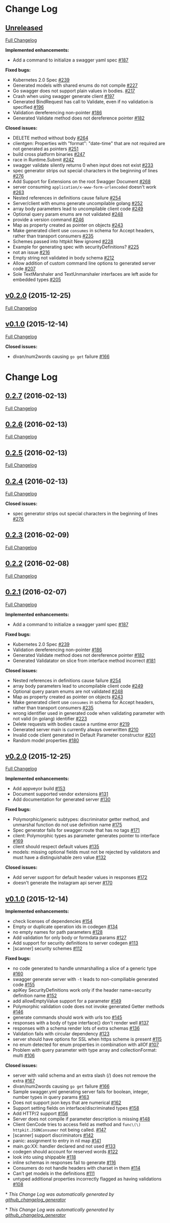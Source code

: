 # Change Log

## [Unreleased](https://github.com/go-swagger/go-swagger/tree/HEAD)

[Full Changelog](https://github.com/go-swagger/go-swagger/compare/0.2.17...HEAD)

**Implemented enhancements:**

- Add a command to initialize a swagger yaml spec [\#187](https://github.com/go-swagger/go-swagger/issues/187)

**Fixed bugs:**

- Kubernetes 2.0 Spec [\#239](https://github.com/go-swagger/go-swagger/issues/239)
- Generated models with shared enums do not compile [\#227](https://github.com/go-swagger/go-swagger/issues/227)
- Go swagger does not support plain values in bodies. [\#217](https://github.com/go-swagger/go-swagger/issues/217)
- Crash when using swagger generate client [\#197](https://github.com/go-swagger/go-swagger/issues/197)
- Generated BindRequest has call to Validate, even if no validation is specified [\#196](https://github.com/go-swagger/go-swagger/issues/196)
- Validation dereferencing non-pointer [\#186](https://github.com/go-swagger/go-swagger/issues/186)
- Generated Validate method does not dereference pointer [\#182](https://github.com/go-swagger/go-swagger/issues/182)

**Closed issues:**

- DELETE method without body [\#264](https://github.com/go-swagger/go-swagger/issues/264)
- clientgen: Properties with "format": "date-time" that are not required are not generated as pointers [\#251](https://github.com/go-swagger/go-swagger/issues/251)
- build cross platform binaries [\#247](https://github.com/go-swagger/go-swagger/issues/247)
- race in Runtime.Submit [\#242](https://github.com/go-swagger/go-swagger/issues/242)
- swagger validate silently returns 0 when input does not exist [\#233](https://github.com/go-swagger/go-swagger/issues/233)
- spec generator strips out special characters in the beginning of lines [\#276](https://github.com/go-swagger/go-swagger/issues/276)
- Add Support for Extensions on the root Swagger Document [\#268](https://github.com/go-swagger/go-swagger/issues/268)
- server consuming `application/x-www-form-urlencoded` doesn't work [\#263](https://github.com/go-swagger/go-swagger/issues/263)
- Nested references in definitions cause failure [\#254](https://github.com/go-swagger/go-swagger/issues/254)
- Server/client with enums generate uncompilable golang [\#252](https://github.com/go-swagger/go-swagger/issues/252)
- array body parameters lead to uncompilable client code [\#249](https://github.com/go-swagger/go-swagger/issues/249)
- Optional query param enums are not validated [\#248](https://github.com/go-swagger/go-swagger/issues/248)
- provide a version command [\#246](https://github.com/go-swagger/go-swagger/issues/246)
- Map as property created as pointer on objects [\#243](https://github.com/go-swagger/go-swagger/issues/243)
- Make generated client use `consumes` in schema for Accept headers, rather than transport consumers [\#235](https://github.com/go-swagger/go-swagger/issues/235)
- Schemes passed into httpkit New ignored [\#228](https://github.com/go-swagger/go-swagger/issues/228)
- Example for generating spec with securityDefinitions? [\#225](https://github.com/go-swagger/go-swagger/issues/225)
- not an issue [\#216](https://github.com/go-swagger/go-swagger/issues/216)
- Empty string not validated in body schema [\#212](https://github.com/go-swagger/go-swagger/issues/212)
- Allow addition of custom command line options to generated server code [\#207](https://github.com/go-swagger/go-swagger/issues/207)
- Sole TextMarshaler and TextUnmarshaler interfaces are left aside for embedded types [\#205](https://github.com/go-swagger/go-swagger/issues/205)

## [v0.2.0](https://github.com/go-swagger/go-swagger/tree/v0.2.0) (2015-12-25)
[Full Changelog](https://github.com/go-swagger/go-swagger/compare/v0.1.0...v0.2.0)

## [v0.1.0](https://github.com/go-swagger/go-swagger/tree/v0.1.0) (2015-12-14)
[Full Changelog](https://github.com/go-swagger/go-swagger/compare/0.2.0...v0.1.0)

**Closed issues:**

- divan/num2words causing `go get` failure [\#166](https://github.com/go-swagger/go-swagger/issues/166)

# Change Log

## [0.2.7](https://github.com/go-swagger/go-swagger/tree/0.2.7) (2016-02-13)
[Full Changelog](https://github.com/go-swagger/go-swagger/compare/0.2.6...0.2.7)

## [0.2.6](https://github.com/go-swagger/go-swagger/tree/0.2.6) (2016-02-13)
[Full Changelog](https://github.com/go-swagger/go-swagger/compare/0.2.5...0.2.6)

## [0.2.5](https://github.com/go-swagger/go-swagger/tree/0.2.5) (2016-02-13)
[Full Changelog](https://github.com/go-swagger/go-swagger/compare/0.2.4...0.2.5)

## [0.2.4](https://github.com/go-swagger/go-swagger/tree/0.2.4) (2016-02-13)
[Full Changelog](https://github.com/go-swagger/go-swagger/compare/0.2.3...0.2.4)

**Closed issues:**

- spec generator strips out special characters in the beginning of lines [\#276](https://github.com/go-swagger/go-swagger/issues/276)

## [0.2.3](https://github.com/go-swagger/go-swagger/tree/0.2.3) (2016-02-09)
[Full Changelog](https://github.com/go-swagger/go-swagger/compare/0.2.2...0.2.3)

## [0.2.2](https://github.com/go-swagger/go-swagger/tree/0.2.2) (2016-02-08)
[Full Changelog](https://github.com/go-swagger/go-swagger/compare/0.2.1...0.2.2)

## [0.2.1](https://github.com/go-swagger/go-swagger/tree/0.2.1) (2016-02-07)
[Full Changelog](https://github.com/go-swagger/go-swagger/compare/v0.2.0...0.2.1)

**Implemented enhancements:**

- Add a command to initialize a swagger yaml spec [\#187](https://github.com/go-swagger/go-swagger/issues/187)

**Fixed bugs:**

- Kubernetes 2.0 Spec [\#239](https://github.com/go-swagger/go-swagger/issues/239)
- Validation dereferencing non-pointer [\#186](https://github.com/go-swagger/go-swagger/issues/186)
- Generated Validate method does not dereference pointer [\#182](https://github.com/go-swagger/go-swagger/issues/182)
- Generated Validatator on slice from interface method incorrect [\#181](https://github.com/go-swagger/go-swagger/issues/181)

**Closed issues:**

- Nested references in definitions cause failure [\#254](https://github.com/go-swagger/go-swagger/issues/254)
- array body parameters lead to uncompilable client code [\#249](https://github.com/go-swagger/go-swagger/issues/249)
- Optional query param enums are not validated [\#248](https://github.com/go-swagger/go-swagger/issues/248)
- Map as property created as pointer on objects [\#243](https://github.com/go-swagger/go-swagger/issues/243)
- Make generated client use `consumes` in schema for Accept headers, rather than transport consumers [\#235](https://github.com/go-swagger/go-swagger/issues/235)
- wrong identifier used  in generated code when validating parameter with not valid \(in golang\) identifier [\#223](https://github.com/go-swagger/go-swagger/issues/223)
- Delete requests with bodies cause a runtime error [\#219](https://github.com/go-swagger/go-swagger/issues/219)
- Generated server main is currently always overwritten [\#210](https://github.com/go-swagger/go-swagger/issues/210)
- Invalid code client generated in Default Parameter constructor [\#201](https://github.com/go-swagger/go-swagger/issues/201)
- Random model properties [\#180](https://github.com/go-swagger/go-swagger/issues/180)

## [v0.2.0](https://github.com/go-swagger/go-swagger/tree/v0.2.0) (2015-12-25)
[Full Changelog](https://github.com/go-swagger/go-swagger/compare/v0.1.0...v0.2.0)

**Implemented enhancements:**

- Add appveyor build [\#153](https://github.com/go-swagger/go-swagger/issues/153)
- Document supported vendor extensions [\#131](https://github.com/go-swagger/go-swagger/issues/131)
- Add documentation for generated server [\#130](https://github.com/go-swagger/go-swagger/issues/130)

**Fixed bugs:**

- Polymorphic/generic subtypes: discriminator getter method, and unmarshal function do not use definition name [\#175](https://github.com/go-swagger/go-swagger/issues/175)
- Spec generator fails for swagger:route that has no tags [\#171](https://github.com/go-swagger/go-swagger/issues/171)
- client: Polymorphic types as parameter generates pointer to interface [\#169](https://github.com/go-swagger/go-swagger/issues/169)
- client should respect default values [\#135](https://github.com/go-swagger/go-swagger/issues/135)
- models: missing optional fields must not be rejected by validators and must have a distinguishable zero value [\#132](https://github.com/go-swagger/go-swagger/issues/132)

**Closed issues:**

- Add server support for default header values in responses [\#172](https://github.com/go-swagger/go-swagger/issues/172)
- doesn't generate the instagram api server [\#170](https://github.com/go-swagger/go-swagger/issues/170)

## [v0.1.0](https://github.com/go-swagger/go-swagger/tree/v0.1.0) (2015-12-14)
**Implemented enhancements:**

- check licenses of dependencies  [\#154](https://github.com/go-swagger/go-swagger/issues/154)
- Empty or duplicate operation ids in codegen [\#134](https://github.com/go-swagger/go-swagger/issues/134)
- no empty names for path parameters [\#128](https://github.com/go-swagger/go-swagger/issues/128)
- Add validation for only body or formdata params [\#127](https://github.com/go-swagger/go-swagger/issues/127)
- Add support for security definitions to server codegen [\#113](https://github.com/go-swagger/go-swagger/issues/113)
- \[scanner\] security schemes [\#112](https://github.com/go-swagger/go-swagger/issues/112)

**Fixed bugs:**

- no code generated to handle unmarshalling a slice of a generic type [\#160](https://github.com/go-swagger/go-swagger/issues/160)
- swagger generate server with `-t` leads to non-compiliable generated code [\#155](https://github.com/go-swagger/go-swagger/issues/155)
- apiKey SecurityDefinitions work only if the header name=security definition name [\#152](https://github.com/go-swagger/go-swagger/issues/152)
- add allowEmptyValue support for a parameter [\#149](https://github.com/go-swagger/go-swagger/issues/149)
- Polymorphic validation code does not invoke generated Getter methods [\#146](https://github.com/go-swagger/go-swagger/issues/146)
- generate commands should work with urls too [\#145](https://github.com/go-swagger/go-swagger/issues/145)
- responses with a body of type interface{} don't render well [\#137](https://github.com/go-swagger/go-swagger/issues/137)
- responses with a schema render lots of extra schemas [\#136](https://github.com/go-swagger/go-swagger/issues/136)
- Validation fails with circular dependency [\#123](https://github.com/go-swagger/go-swagger/issues/123)
- server should have options for SSL when https scheme is present [\#115](https://github.com/go-swagger/go-swagger/issues/115)
- no enum detected for enum properties in combination with allOf [\#107](https://github.com/go-swagger/go-swagger/issues/107)
- Problem with query parameter with type array and collectionFormat: multi [\#106](https://github.com/go-swagger/go-swagger/issues/106)

**Closed issues:**

- server with valid schema and an extra slash \(/\) does not remove the extra [\#167](https://github.com/go-swagger/go-swagger/issues/167)
- divan/num2words causing `go get` failure [\#166](https://github.com/go-swagger/go-swagger/issues/166)
- Sample swagger.yml generating server fails for boolean, integer, number types in query params [\#163](https://github.com/go-swagger/go-swagger/issues/163)
- Does not support json keys that are numerical [\#162](https://github.com/go-swagger/go-swagger/issues/162)
- Support setting fields on interface/discriminated types [\#158](https://github.com/go-swagger/go-swagger/issues/158)
- Add HTTP/2 support [\#156](https://github.com/go-swagger/go-swagger/issues/156)
- Server does not compile if parameter description is missing [\#148](https://github.com/go-swagger/go-swagger/issues/148)
- Client GenCode tries to access field as method and `func\(\) httpkit.JSONConsumer` not being called. [\#147](https://github.com/go-swagger/go-swagger/issues/147)
- \[scanner\] support discriminators [\#142](https://github.com/go-swagger/go-swagger/issues/142)
- panic: assignment to entry in nil map [\#141](https://github.com/go-swagger/go-swagger/issues/141)
- main.go:XX: handler declared and not used [\#133](https://github.com/go-swagger/go-swagger/issues/133)
- codegen should account for reserved words [\#122](https://github.com/go-swagger/go-swagger/issues/122)
- look into using shippable [\#118](https://github.com/go-swagger/go-swagger/issues/118)
- inline schemas in responses fail to generate [\#116](https://github.com/go-swagger/go-swagger/issues/116)
- Consumers do not handle headers with charset in them [\#114](https://github.com/go-swagger/go-swagger/issues/114)
- Can't get models in the definitions [\#111](https://github.com/go-swagger/go-swagger/issues/111)
- untyped additional properties incorrectly flagged as having validations [\#108](https://github.com/go-swagger/go-swagger/issues/108)



\* *This Change Log was automatically generated by [github_changelog_generator](https://github.com/skywinder/Github-Changelog-Generator)*


\* *This Change Log was automatically generated by [github_changelog_generator](https://github.com/skywinder/Github-Changelog-Generator)*
